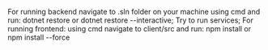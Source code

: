 For running backend navigate to .sln folder on your machine using cmd and run: dotnet restore or dotnet restore --interactive; Try to run services;
For running frontend: using cmd navigate to client/src and run: npm install or npm install --force